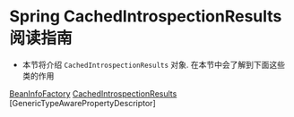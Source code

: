 # Spring CachedIntrospectionResults 阅读指南
- 本节将介绍 `CachedIntrospectionResults` 对象. 在本节中会了解到下面这些类的作用

[BeanInfoFactory](/doc/book/bean/BeanInfoFactory/Spring-BeanInfoFactory.md)
[CachedIntrospectionResults](/doc/book/bean/CachedIntrospectionResults/Spring-CachedIntrospectionResults.md)
[GenericTypeAwarePropertyDescriptor]